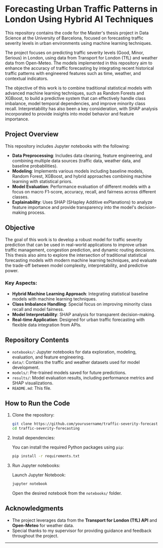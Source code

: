 # Forecasting Urban Traffic Patterns in London Using Hybrid AI Techniques

This repository contains the code for the Master's thesis project in Data Science at the University of Barcelona, focused on forecasting traffic severity levels in urban environments using machine learning techniques.

The project focuses on predicting traffic severity levels (Good, Minor, Serious) in London, using data from Transport for London (TfL) and weather data from Open-Meteo. The models implemented in this repository aim to enhance the accuracy of traffic forecasting by integrating recent historical traffic patterns with engineered features such as time, weather, and contextual indicators.

The objective of this work is to combine traditional statistical models with advanced machine learning techniques, such as Random Forests and XGBoost, to build a predictive system that can effectively handle class imbalance, model temporal dependencies, and improve minority class recall. Interpretability has also been a key consideration, with SHAP analysis incorporated to provide insights into model behavior and feature importance.

## Project Overview

This repository includes Jupyter notebooks with the following:

- **Data Preprocessing**: Includes data cleaning, feature engineering, and combining multiple data sources (traffic data, weather data, and baseline probabilities).
- **Modeling**: Implements various models including baseline models, Random Forest, XGBoost, and hybrid approaches combining machine learning with statistical priors.
- **Model Evaluation**: Performance evaluation of different models with a focus on macro F1-score, accuracy, recall, and fairness across different classes.
- **Explainability**: Uses SHAP (SHapley Additive exPlanations) to analyze feature importance and provide transparency into the model's decision-making process.

## Objective

The goal of this work is to develop a robust model for traffic severity prediction that can be used in real-world applications to improve urban traffic management, congestion prediction, and dynamic routing decisions. This thesis also aims to explore the intersection of traditional statistical forecasting models with modern machine learning techniques, and evaluate the trade-off between model complexity, interpretability, and predictive power.

### Key Aspects:

- **Hybrid Machine Learning Approach**: Integrating statistical baseline models with machine learning techniques.
- **Class Imbalance Handling**: Special focus on improving minority class recall and model fairness.
- **Model Interpretability**: SHAP analysis for transparent decision-making.
- **Real-time Application**: Designed for urban traffic forecasting with flexible data integration from APIs.

## Repository Contents

- `notebooks/`: Jupyter notebooks for data exploration, modeling, evaluation, and feature engineering.
- `data/`: Contains the traffic and weather datasets used for model development.
- `models/`: Pre-trained models saved for future predictions.
- `results/`: Model evaluation results, including performance metrics and SHAP visualizations.
- `README.md`: This file.

## How to Run the Code

1. Clone the repository:

    ```bash
    git clone https://github.com/yourusername/traffic-severity-forecasting.git
    cd traffic-severity-forecasting
    ```

2. Install dependencies:

    You can install the required Python packages using `pip`:

    ```bash
    pip install -r requirements.txt
    ```

3. Run Jupyter notebooks:

    Launch Jupyter Notebook:

    ```bash
    jupyter notebook
    ```

    Open the desired notebook from the `notebooks/` folder.


## Acknowledgments

- The project leverages data from the **Transport for London (TfL) API** and **Open-Meteo** for weather data.
- Special thanks to my supervisor for providing guidance and feedback throughout the project.

---